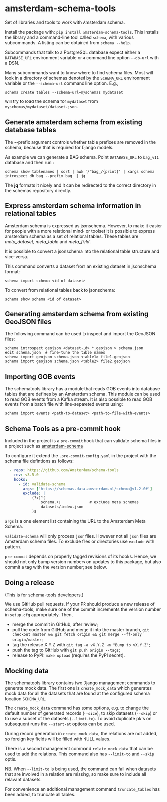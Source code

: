 # amsterdam-schema-tools

Set of libraries and tools to work with Amsterdam schema.

Install the package with: `pip install amsterdam-schema-tools`. This installs
the library and a command-line tool called `schema`, with various subcommands.
A listing can be obtained from `schema --help`.

Subcommands that talk to a PostgreSQL database expect either a `DATABASE_URL`
environment variable or a command line option `--db-url` with a DSN.

Many subcommands want to know where to find schema files. Most will look in a
directory of schemas denoted by the `SCHEMA_URL` environment variable or the
`--schema-url` command line option. E.g.,

    schema create tables --schema-url=myschemas mydataset

will try to load the schema for `mydataset` from
`myschemas/mydataset/dataset.json`.


## Generate amsterdam schema from existing database tables

The --prefix argument controls whether table prefixes are removed in the
schema, because that is required for Django models.

As example we can generate a BAG schema. Point `DATABASE_URL` to `bag_v11` database and then run :

    schema show tablenames | sort | awk '/^bag_/{print}' | xargs schema introspect db bag --prefix bag_ | jq

The **jq** formats it nicely and it can be redirected to the correct directory
in the schemas repository directly.

## Express amsterdam schema information in relational tables

Amsterdam schema is expressed as jsonschema. However, to make it easier for people with a
more relational mind- or toolset it is possible to express amsterdam schema as a set of
relational tables. These tables are *meta_dataset*, *meta_table* and *meta_field*.

It is possible to convert a jsonschema into the relational table structure and vice-versa.

This command converts a dataset from an existing dataset in jsonschema format:

    schema import schema <id of dataset>

To convert from relational tables back to jsonschema:

    schema show schema <id of dataset>


## Generating amsterdam schema from existing GeoJSON files

The following command can be used to inspect and import the GeoJSON files:

    schema introspect geojson <dataset-id> *.geojson > schema.json
    edit schema.json  # fine-tune the table names
    schema import geojson schema.json <table1> file1.geojson
    schema import geojson schema.json <table2> file2.geojson

## Importing GOB events

The schematools library has a module that reads GOB events into database tables that are
defines by an Amsterdam schema. This module can be used to read GOB events from a Kafka stream.
It is also possible to read GOB events from a batch file with line-separeted events using:

    schema import events <path-to-dataset> <path-to-file-with-events>

## Schema Tools as a pre-commit hook

Included in the project is a `pre-commit` hook
that can validate schema files
in a project such as [amsterdam-schema](https://github.com/Amsterdam/amsterdam-schema)

To configure it
extend the `.pre-commit-config.yaml`
in the project with the schema file defintions as follows:

```yaml
  - repo: https://github.com/Amsterdam/schema-tools
    rev: v3.5.0
    hooks:
      - id: validate-schema
        args: ['https://schemas.data.amsterdam.nl/schema@v1.2.0#']
        exclude: |
            (?x)^(
                schema.+|             # exclude meta schemas
                datasets/index.json
            )$
```

`args` is a one element list
containing the URL to the Amsterdam Meta Schema.

`validate-schema` will only process `json` files.
However not all `json` files are Amsterdam schema files.
To exclude files or directories use `exclude` with pattern.

`pre-commit` depends on properly tagged revisions of its hooks.
Hence, we should not only bump version numbers on updates to this package,
but also commit a tag with the version number; see below.

## Doing a release

(This is for schema-tools developers.)

We use GitHub pull requests. If your PR should produce a new release of
schema-tools, make sure one of the commit increments the version number in
``setup.cfg`` appropriately. Then,

* merge the commit in GitHub, after review;
* pull the code from GitHub and merge it into the master branch,
  ``git checkout master && git fetch origin && git merge --ff-only origin/master``;
* tag the release X.Y.Z with ``git tag -a vX.Y.Z -m "Bump to vX.Y.Z"``;
* push the tag to GitHub with ``git push origin --tags``;
* release to PyPI: ``make upload`` (requires the PyPI secret).


## Mocking data

The schematools library contains two Django management commands to generate
mock data. The first one is `create_mock_data` which generates mock data for all
the datasets that are found at the configured schema location `SCHEMA_URL`.

The `create_mock_data` command has some options, e.g. to change
the default number of generated records (`--size`), to skip datasets (`--skip`)
or to use a subset of the datasets (`--limit-to`). To avoid duplicate pk's
on subsequent runs the `--start-at` options can be used.

During record generation in `create_mock_data`, the relations are not added,
so foreign key fields will be filled with NULL values.

There is a second management command `relate_mock_data` that can be used to
add the relations. This command also has `--limit-to` and `--skip` optis.

NB. When `--limit-to` is being used, the command can fail when datasets that
are involved in a relation are missing, so make sure to include all relavant
datasets.

For convenience an additional management command `truncate_tables` has been added,
to truncate all tables.
